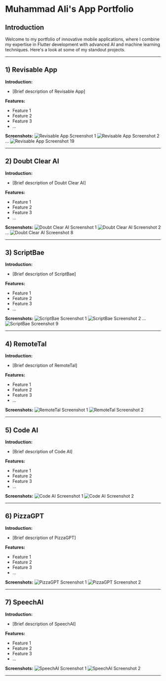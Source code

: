 # Muhammad Ali's App Portfolio

## Introduction

Welcome to my portfolio of innovative mobile applications, where I combine my expertise in Flutter development with advanced AI and machine learning techniques. Here's a look at some of my standout projects.

---

## 1) Revisable App

**Introduction:** 
- [Brief description of Revisable App]

**Features:**
- Feature 1
- Feature 2
- Feature 3
- ...

**Screenshots:**
![Revisable App Screenshot 1](Revisable/1.png)
![Revisable App Screenshot 2](Revisable/2.png)
... 
![Revisable App Screenshot 19](Revisable/19.png)

---

## 2) Doubt Clear AI

**Introduction:** 
- [Brief description of Doubt Clear AI]

**Features:**
- Feature 1
- Feature 2
- Feature 3
- ...

**Screenshots:**
![Doubt Clear AI Screenshot 1](doubtclearai/1.png)
![Doubt Clear AI Screenshot 2](doubtclearai/2.png)
...
![Doubt Clear AI Screenshot 8](doubtclearai/8.png)

---

## 3) ScriptBae

**Introduction:** 
- [Brief description of ScriptBae]

**Features:**
- Feature 1
- Feature 2
- Feature 3
- ...

**Screenshots:**
![ScriptBae Screenshot 1](scriptbae/1.png)
![ScriptBae Screenshot 2](scriptbae/2.png)
...
![ScriptBae Screenshot 9](scriptbae/9.png)

---

## 4) RemoteTal

**Introduction:** 
- [Brief description of RemoteTal]

**Features:**
- Feature 1
- Feature 2
- Feature 3
- ...

**Screenshots:**
![RemoteTal Screenshot 1](remotetal/1.png)
![RemoteTal Screenshot 2](remotetal/2.png)

---

## 5) Code AI

**Introduction:** 
- [Brief description of Code AI]

**Features:**
- Feature 1
- Feature 2
- Feature 3
- ...

**Screenshots:**
![Code AI Screenshot 1](codeai/1.png)
![Code AI Screenshot 2](codeai/2.png)

---

## 6) PizzaGPT

**Introduction:** 
- [Brief description of PizzaGPT]

**Features:**
- Feature 1
- Feature 2
- Feature 3
- ...

**Screenshots:**
![PizzaGPT Screenshot 1](pizzagpt/1.png)
![PizzaGPT Screenshot 2](pizzagpt/2.png)

---

## 7) SpeechAI

**Introduction:** 
- [Brief description of SpeechAI]

**Features:**
- Feature 1
- Feature 2
- Feature 3
- ...

**Screenshots:**
![SpeechAI Screenshot 1](speechai/1.png)
![SpeechAI Screenshot 2](speechai/2.png)

---
